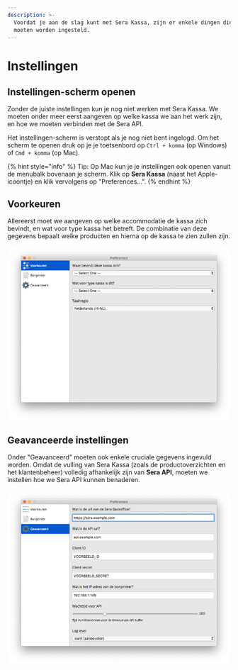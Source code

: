 ```yaml
---
description: >-
  Voordat je aan de slag kunt met Sera Kassa, zijn er enkele dingen die eerst
  moeten worden ingesteld.
---
```


# Instellingen

## Instellingen-scherm openen

Zonder de juiste instellingen kun je nog niet werken met Sera Kassa. We moeten onder meer eerst aangeven op welke kassa we aan het werk zijn, en hoe we moeten verbinden met de Sera API.

Het instellingen-scherm is verstopt als je nog niet bent ingelogd. Om het scherm te openen druk op je je toetsenbord op `Ctrl + komma` (op Windows) of `Cmd + komma` (op Mac).

{% hint style="info" %}
Tip: Op Mac kun je je instellingen ook openen vanuit de menubalk bovenaan je scherm. Klik op **Sera Kassa** \(naast het Apple-icoontje\) en klik vervolgens op "Preferences...".
{% endhint %}

## Voorkeuren

Allereerst moet we aangeven op welke accommodatie de kassa zich bevindt, en wat voor type kassa het betreft. De combinatie van deze gegevens bepaalt welke producten en hierna op de kassa te zien zullen zijn.

![Het instellingen-scherm waar de basis-voorkeuren worden ingesteld.](../.gitbook/assets/02-prefs.png)

## Geavanceerde instellingen

Onder "Geavanceerd" moeten ook enkele cruciale gegevens ingevuld worden. Omdat de vulling van Sera Kassa \(zoals de productoverzichten en het klantenbeheer\) volledig afhankelijk zijn van **Sera API**, moeten we instellen hoe we Sera API kunnen benaderen.

![Geavanceerde instellingen.](../.gitbook/assets/03-prefs_advanced.png)


